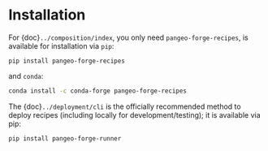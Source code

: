 # Installation

For {doc}`../composition/index`, you only need `pangeo-forge-recipes`,
is available for installation via `pip`:

```
pip install pangeo-forge-recipes
```

and `conda`:

```sh
conda install -c conda-forge pangeo-forge-recipes
```

The {doc}`../deployment/cli` is the officially recommended method to
deploy recipes (including locally for development/testing); it is
available via pip:

```
pip install pangeo-forge-runner
```

